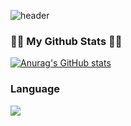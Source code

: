 ![header](https://capsule-render.vercel.app/api?type=Slice&color=gradient&height=120&animation=fadeIn&section=footer&text=안녕하세요!&fontAlign=70)



<h3>👩‍💻 My Github Stats 👩‍💻</h3>
<div>

[![Anurag's GitHub stats](https://github-readme-stats.vercel.app/api?username=KangminNa&hide_title=true&show_icons=true&include_all_commits=true&disable_animations=true&theme=vue)](https://github.com/anuraghazra/github-readme-stats)

</div>

<h3>Language</h3>
<div>
  <a href="s">
  <img src="https://github-readme-stats.vercel.app/api/top-langs/?username=KangminNa&exclude_repo=dkssud8150.github.io&layout=compact&theme=tokyonight" />
</a>
</div>


